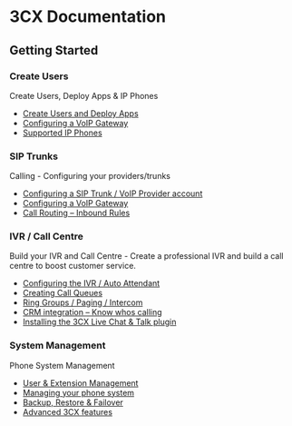 # 3CX Documentation

## Getting Started

### Create Users

Create Users, Deploy Apps & IP Phones

 - [Create Users and Deploy Apps](https://www.3cx.com/docs/manual/creating-users-extensions/)
 - [Configuring a VoIP Gateway](https://www.3cx.com/docs/manual/configuring-ip-phones/)
 - [Supported IP Phones](https://www.3cx.com/sip-phones/)

### SIP Trunks

Calling - Configuring your providers/trunks

 - [Configuring a SIP Trunk / VoIP Provider account](https://www.3cx.com/docs/manual/sip-trunks/)
 - [Configuring a VoIP Gateway](https://www.3cx.com/docs/manual/configuring-voip-gateway/)
 - [Call Routing – Inbound Rules](https://www.3cx.com/docs/manual/inbound-did-call-routing/)

### IVR / Call Centre

Build your IVR and Call Centre - Create a professional IVR and build a call centre to boost customer service.

 - [Configuring the IVR / Auto Attendant](https://www.3cx.com/docs/manual/ivr-digital-receptionist/)
 - [Creating Call Queues](https://www.3cx.com/docs/manual/call-center-queues/)
 - [Ring Groups / Paging / Intercom](https://www.3cx.com/docs/manual/ring-groups-paging-intercom/)
 - [CRM integration – Know whos calling](https://www.3cx.com/docs/manual/pbx-crm-integration/)
 - [Installing the 3CX Live Chat & Talk plugin](https://www.3cx.com/docs/live-chat-talk-wordpress-plugin/)

### System Management

Phone System Management

 - [User & Extension Management](https://www.3cx.com/docs/manual/pbx-extension-management/)
 - [Managing your phone system](https://www.3cx.com/docs/manual/pbx-management/)
 - [Backup, Restore & Failover](https://www.3cx.com/docs/manual/pbx-backup-restore-failover/)
 - [Advanced 3CX features](https://www.3cx.com/docs/manual/pbx-features/)


<!---
 * Written by Smirti Sinha on Friday 26th July, 2019
 * Last Updated on by Jonathan on Saturday 27th July, 2019
 * Approved by Cate Wheatley - Pending
 * Approved by Ashok - Pending
--->
